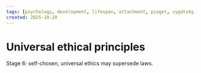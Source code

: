 ```yaml
---
tags: [psychology, development, lifespan, attachment, piaget, vygotsky, adolescence, adulthood, aging, morality]
created: 2025-10-20
---
```

# Universal ethical principles

Stage 6: self-chosen, universal ethics may supersede laws.
